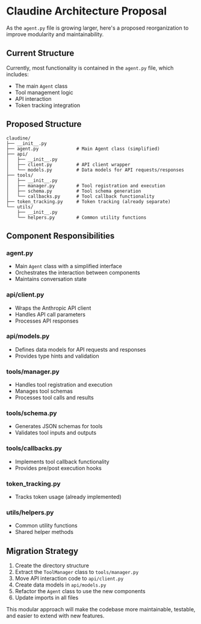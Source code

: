 # Claudine Architecture Proposal

As the `agent.py` file is growing larger, here's a proposed reorganization to improve modularity and maintainability.

## Current Structure
Currently, most functionality is contained in the `agent.py` file, which includes:
- The main `Agent` class
- Tool management logic
- API interaction
- Token tracking integration

## Proposed Structure

```
claudine/
├── __init__.py
├── agent.py              # Main Agent class (simplified)
├── api/
│   ├── __init__.py
│   ├── client.py         # API client wrapper
│   └── models.py         # Data models for API requests/responses
├── tools/
│   ├── __init__.py
│   ├── manager.py        # Tool registration and execution
│   ├── schema.py         # Tool schema generation
│   └── callbacks.py      # Tool callback functionality
├── token_tracking.py     # Token tracking (already separate)
└── utils/
    ├── __init__.py
    └── helpers.py        # Common utility functions
```

## Component Responsibilities

### agent.py
- Main `Agent` class with a simplified interface
- Orchestrates the interaction between components
- Maintains conversation state

### api/client.py
- Wraps the Anthropic API client
- Handles API call parameters
- Processes API responses

### api/models.py
- Defines data models for API requests and responses
- Provides type hints and validation

### tools/manager.py
- Handles tool registration and execution
- Manages tool schemas
- Processes tool calls and results

### tools/schema.py
- Generates JSON schemas for tools
- Validates tool inputs and outputs

### tools/callbacks.py
- Implements tool callback functionality
- Provides pre/post execution hooks

### token_tracking.py
- Tracks token usage (already implemented)

### utils/helpers.py
- Common utility functions
- Shared helper methods

## Migration Strategy

1. Create the directory structure
2. Extract the `ToolManager` class to `tools/manager.py`
3. Move API interaction code to `api/client.py`
4. Create data models in `api/models.py`
5. Refactor the `Agent` class to use the new components
6. Update imports in all files

This modular approach will make the codebase more maintainable, testable, and easier to extend with new features.
